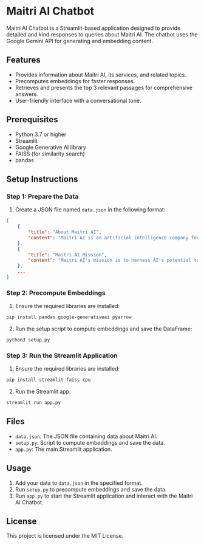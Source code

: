 
# Maitri AI Chatbot

Maitri AI Chatbot is a Streamlit-based application designed to provide detailed and kind responses to queries about Maitri AI. The chatbot uses the Google Gemini API for generating and embedding content.

## Features

- Provides information about Maitri AI, its services, and related topics.
- Precomputes embeddings for faster responses.
- Retrieves and presents the top 3 relevant passages for comprehensive answers.
- User-friendly interface with a conversational tone.

## Prerequisites

- Python 3.7 or higher
- Streamlit
- Google Generative AI library
- FAISS (for similarity search)
- pandas

## Setup Instructions

### Step 1: Prepare the Data

1. Create a JSON file named `data.json` in the following format:

```json
[
    {
        "title": "About Maitri AI",
        "content": "Maitri AI is an artificial intelligence company focused on developing advanced AI technologies to enhance human experiences and empower businesses across various industries. Their mission is to harness the power of AI to drive innovation, solve complex problems, and create a positive impact on society. Maitri AI believes in the potential of AI to transform the way we live, work, and interact. They specialize in developing intelligent systems that can understand and interpret human language, recognize patterns in data, make intelligent decisions, and continuously learn and adapt. [1]"
    },
    {
        "title": "Maitri AI Mission",
        "content": "Maitri AI's mission is to harness AI's potential to transform lives, push boundaries, build ethical solutions, drive social impact, empower individuals, and shape a better future. [2]"
    },
    ...
]
```

### Step 2: Precompute Embeddings

1. Ensure the required libraries are installed:

```bash
pip install pandas google-generativeai pyarrow
```

2. Run the setup script to compute embeddings and save the DataFrame:

```bash
python3 setup.py
```

### Step 3: Run the Streamlit Application

1. Ensure the required libraries are installed:

```bash
pip install streamlit faiss-cpu
```

2. Run the Streamlit app:

```bash
streamlit run app.py
```

## Files

- `data.json`: The JSON file containing data about Maitri AI.
- `setup.py`: Script to compute embeddings and save the data.
- `app.py`: The main Streamlit application.

## Usage

1. Add your data to `data.json` in the specified format.
2. Run `setup.py` to precompute embeddings and save the data.
3. Run `app.py` to start the Streamlit application and interact with the Maitri AI Chatbot.

## License

This project is licensed under the MIT License.
